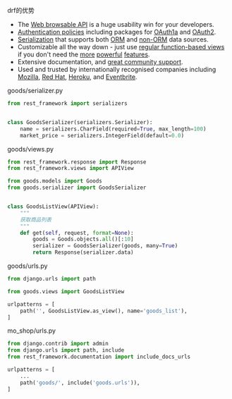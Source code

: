 drf的优势

- The [Web browsable API](https://restframework.herokuapp.com/) is a huge usability win for your developers.
- [Authentication policies](https://www.django-rest-framework.org/api-guide/authentication/) including packages for [OAuth1a](https://www.django-rest-framework.org/api-guide/authentication/#django-rest-framework-oauth) and [OAuth2](https://www.django-rest-framework.org/api-guide/authentication/#django-oauth-toolkit).
- [Serialization](https://www.django-rest-framework.org/api-guide/serializers/) that supports both [ORM](https://www.django-rest-framework.org/api-guide/serializers#modelserializer) and [non-ORM](https://www.django-rest-framework.org/api-guide/serializers#serializers) data sources.
- Customizable all the way down - just use [regular function-based views](https://www.django-rest-framework.org/api-guide/views#function-based-views) if you don't need the [more](https://www.django-rest-framework.org/api-guide/generic-views/) [powerful](https://www.django-rest-framework.org/api-guide/viewsets/) [features](https://www.django-rest-framework.org/api-guide/routers/).
- Extensive documentation, and [great community support](https://groups.google.com/forum/?fromgroups#!forum/django-rest-framework).
- Used and trusted by internationally recognised companies including [Mozilla](https://www.mozilla.org/en-US/about/), [Red Hat](https://www.redhat.com/), [Heroku](https://www.heroku.com/), and [Eventbrite](https://www.eventbrite.co.uk/about/).





goods/serializer.py

```python
from rest_framework import serializers


class GoodsSerializer(serializers.Serializer):
    name = serializers.CharField(required=True, max_length=100)
    market_price = serializers.IntegerField(default=0.0)

```

goods/views.py

```python
from rest_framework.response import Response
from rest_framework.views import APIView

from goods.models import Goods
from goods.serializer import GoodsSerializer


class GoodsListView(APIView):
    """
    获取商品列表
    """
    def get(self, request, format=None):
        goods = Goods.objects.all()[:10]
        serializer = GoodsSerializer(goods, many=True)
        return Response(serializer.data)

```

goods/urls.py

```python
from django.urls import path

from goods.views import GoodsListView

urlpatterns = [
    path('', GoodsListView.as_view(), name='goods_list'),
]
```



mo_shop/urls.py

```python
from django.contrib import admin
from django.urls import path, include
from rest_framework.documentation import include_docs_urls

urlpatterns = [
    ...
    path('goods/', include('goods.urls')),
]
```

